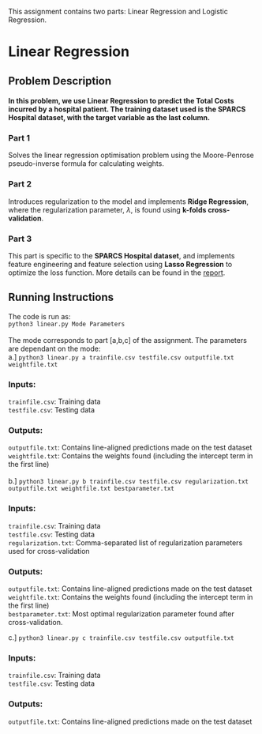 This assignment contains two parts: Linear Regression and Logistic Regression.

# Linear Regression

## Problem Description

#### In this problem, we use Linear Regression to predict the Total Costs incurred by a hospital patient. The training dataset used is the **SPARCS Hospital dataset**, with the target variable as the last column.

### Part 1

Solves the linear regression optimisation problem using the Moore-Penrose pseudo-inverse formula for calculating weights.

### Part 2

Introduces regularization to the model and implements **Ridge Regression**, where the regularization parameter, $\lambda$, is found using **k-folds cross-validation**.

### Part 3

This part is specific to the **SPARCS Hospital dataset**, and implements feature engineering and feature selection using **Lasso Regression** to optimize the loss function. More details can be found in the [report](https://github.com/VaibhavVerma16113108/COL341-Machine-Learning/blob/main/Assignment_1/report.pdf).

## Running Instructions

The code is run as: <br/>
`python3 linear.py Mode Parameters`
<br/>
<br/>
The mode corresponds to part [a,b,c] of the assignment.
The parameters are dependant on the mode: <br/>
a.] `python3 linear.py a trainfile.csv testfile.csv outputfile.txt weightfile.txt` <br/>

### Inputs: </br>

`trainfile.csv`: Training data <br/>`testfile.csv`: Testing data <br/>

### Outputs: <br/>

`outputfile.txt`: Contains line-aligned predictions made on the test dataset <br/>
`weightfile.txt`: Contains the weights found (including the intercept term in the first line)
<br/><br/>
b.] `python3 linear.py b trainfile.csv testfile.csv regularization.txt outputfile.txt weightfile.txt bestparameter.txt` <br/>

### Inputs: </br>

`trainfile.csv`: Training data <br/>`testfile.csv`: Testing data <br/>
`regularization.txt`: Comma-separated list of regularization parameters used for cross-validation

### Outputs: <br/>

`outputfile.txt`: Contains line-aligned predictions made on the test dataset <br/>
`weightfile.txt`: Contains the weights found (including the intercept term in the first line) <br/>
`bestparameter.txt`: Most optimal regularization parameter found after cross-validation. <br/>

c.] `python3 linear.py c trainfile.csv testfile.csv outputfile.txt`

### Inputs: </br>

`trainfile.csv`: Training data <br/>`testfile.csv`: Testing data <br/>

### Outputs: <br/>

`outputfile.txt`: Contains line-aligned predictions made on the test dataset <br/>
